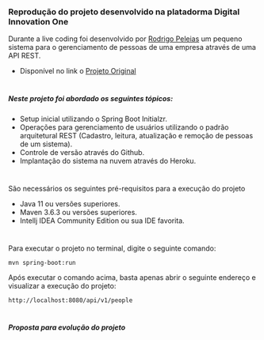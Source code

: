 ### Reprodução do projeto desenvolvido na platadorma Digital Innovation One
Durante a live coding foi desenvolvido por [Rodrigo Peleias](https://github.com/rpeleias "Rodrigo Peleias") um pequeno sistema para o gerenciamento de pessoas de uma empresa através de uma API REST.

- Disponível no link o [Projeto Original](https://github.com/rpeleias/personapi_dio_live_coding "Projeto Original")

# 
##### Neste projeto foi abordado os seguintes tópicos:
- Setup inicial utilizando o Spring Boot Initialzr.
- Operações para gerenciamento de usuários utilizando  o padrão arquitetural REST (Cadastro, leitura, atualização e remoção de pessoas de um sistema).
- Controle de versão através do Github.
- Implantação do sistema na nuvem através do Heroku.

# 
São necessários os seguintes pré-requisitos para a execução do projeto
- Java 11 ou versões superiores.
- Maven 3.6.3 ou versões superiores.
- Intellj IDEA Community Edition ou sua IDE favorita.

# 
Para executar o projeto no terminal, digite o seguinte comando:

`mvn spring-boot:run `

Após executar o comando acima, basta apenas abrir o seguinte endereço e visualizar a execução do projeto:

`http://localhost:8080/api/v1/people`

# 
##### Proposta para evolução do projeto
